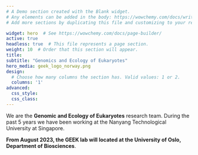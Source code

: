 ```yaml
---
# A Demo section created with the Blank widget.
# Any elements can be added in the body: https://wowchemy.com/docs/writing-markdown-latex/
# Add more sections by duplicating this file and customizing to your requirements.

widget: hero  # See https://wowchemy.com/docs/page-builder/
active: true
headless: true  # This file represents a page section.
weight: 10  # Order that this section will appear.
title:
subtitle: "Genomics and Ecology of Eukaryotes"
hero_media: geek_logo_norway.png
design:
  # Choose how many columns the section has. Valid values: 1 or 2.
  columns: '1'
advanced:
  css_style:
  css_class:
---
```


We are the **Genomic and Ecology of Eukaryotes** research team. During the past 5 years we have been working at the Nanyang Technological University at Singapore.

**From August 2023, the GEEK lab will located at the University of Oslo, Department of Biosciences**.   
